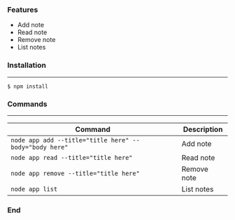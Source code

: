 
### Features

- Add note
- Read note
- Remove note
- List notes

### Installation

------------

`$ npm install `

### Commands

------------



| Command | Description                    |
| ------------- | ------------------------------ |
| `node app add --title="title here" --body="body here"`      | Add note          |
| `node app read --title="title here"`                                       | Read note        |
| `node app remove --title="title here"`                                  | Remove note   |
| `node app list`                                                                        | List notes         |

### End